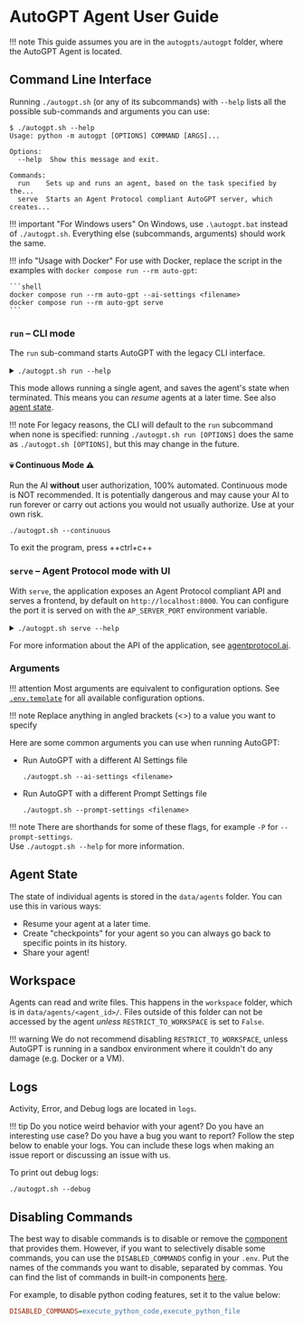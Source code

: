 # AutoGPT Agent User Guide

!!! note
    This guide assumes you are in the `autogpts/autogpt` folder, where the AutoGPT Agent
    is located.

## Command Line Interface

Running `./autogpt.sh` (or any of its subcommands) with `--help` lists all the possible
sub-commands and arguments you can use:

```shell
$ ./autogpt.sh --help
Usage: python -m autogpt [OPTIONS] COMMAND [ARGS]...

Options:
  --help  Show this message and exit.

Commands:
  run    Sets up and runs an agent, based on the task specified by the...
  serve  Starts an Agent Protocol compliant AutoGPT server, which creates...
```

!!! important "For Windows users"
    On Windows, use `.\autogpt.bat` instead of `./autogpt.sh`.
    Everything else (subcommands, arguments) should work the same.

!!! info "Usage with Docker"
    For use with Docker, replace the script in the examples with
    `docker compose run --rm auto-gpt`:

    ```shell
    docker compose run --rm auto-gpt --ai-settings <filename>
    docker compose run --rm auto-gpt serve
    ```

### `run` &ndash; CLI mode

The `run` sub-command starts AutoGPT with the legacy CLI interface.

<details>
<summary>
<code>./autogpt.sh run --help</code>
</summary>

```shell
$ ./autogpt.sh run --help
Usage: python -m autogpt run [OPTIONS]

  Sets up and runs an agent, based on the task specified by the user, or
  resumes an existing agent.

Options:
  -c, --continuous                Enable Continuous Mode
  -y, --skip-reprompt             Skips the re-prompting messages at the
                                  beginning of the script
  -l, --continuous-limit INTEGER  Defines the number of times to run in
                                  continuous mode
  --speak                         Enable Speak Mode
  --debug                         Enable Debug Mode
  --gpt3only                      Enable GPT3.5 Only Mode
  --gpt4only                      Enable GPT4 Only Mode
  -b, --browser-name TEXT         Specifies which web-browser to use when
                                  using selenium to scrape the web.
  --allow-downloads               Dangerous: Allows AutoGPT to download files
                                  natively.
  --skip-news                     Specifies whether to suppress the output of
                                  latest news on startup.
  --install-plugin-deps           Installs external dependencies for 3rd party
                                  plugins.
  --ai-name TEXT                  AI name override
  --ai-role TEXT                  AI role override
  --constraint TEXT               Add or override AI constraints to include in
                                  the prompt; may be used multiple times to
                                  pass multiple constraints
  --resource TEXT                 Add or override AI resources to include in
                                  the prompt; may be used multiple times to
                                  pass multiple resources
  --best-practice TEXT            Add or override AI best practices to include
                                  in the prompt; may be used multiple times to
                                  pass multiple best practices
  --override-directives           If specified, --constraint, --resource and
                                  --best-practice will override the AI's
                                  directives instead of being appended to them
  --help                          Show this message and exit.
```
</details>

This mode allows running a single agent, and saves the agent's state when terminated.
This means you can *resume* agents at a later time. See also [agent state].

!!! note
    For legacy reasons, the CLI will default to the `run` subcommand when none is
    specified: running `./autogpt.sh run [OPTIONS]` does the same as `./autogpt.sh [OPTIONS]`,
    but this may change in the future.

#### 💀 Continuous Mode ⚠️

Run the AI **without** user authorization, 100% automated.
Continuous mode is NOT recommended.
It is potentially dangerous and may cause your AI to run forever or carry out actions you would not usually authorize.
Use at your own risk.

```shell
./autogpt.sh --continuous
```

To exit the program, press ++ctrl+c++

### `serve` &ndash; Agent Protocol mode with UI

With `serve`, the application exposes an Agent Protocol compliant API and serves a
frontend, by default on `http://localhost:8000`. You can configure the port it is served on with the `AP_SERVER_PORT` environment variable.

<details>
<summary>
<code>./autogpt.sh serve --help</code>
</summary>

```shell
$ ./autogpt.sh serve --help
Usage: python -m autogpt serve [OPTIONS]

  Starts an Agent Protocol compliant AutoGPT server, which creates a custom
  agent for every task.

Options:
  --debug                     Enable Debug Mode
  --gpt3only                  Enable GPT3.5 Only Mode
  --gpt4only                  Enable GPT4 Only Mode
  -b, --browser-name TEXT     Specifies which web-browser to use when using
                              selenium to scrape the web.
  --allow-downloads           Dangerous: Allows AutoGPT to download files
                              natively.
  --install-plugin-deps       Installs external dependencies for 3rd party
                              plugins.
  --help                      Show this message and exit.
```
</details>

For more information about the API of the application, see [agentprotocol.ai](https://agentprotocol.ai).

<!-- TODO: add guide/manual for frontend -->

### Arguments

!!! attention
    Most arguments are equivalent to configuration options. See [`.env.template`][.env.template]
    for all available configuration options.

!!! note
    Replace anything in angled brackets (<>) to a value you want to specify

Here are some common arguments you can use when running AutoGPT:

* Run AutoGPT with a different AI Settings file

    ```shell
    ./autogpt.sh --ai-settings <filename>
    ```

* Run AutoGPT with a different Prompt Settings file

    ```shell
    ./autogpt.sh --prompt-settings <filename>
    ```

!!! note
    There are shorthands for some of these flags, for example `-P` for `--prompt-settings`.  
    Use `./autogpt.sh --help` for more information.

[.env.template]: https://github.com/Significant-Gravitas/AutoGPT/tree/master/autogpts/autogpt/.env.template

## Agent State
[agent state]: #agent-state

The state of individual agents is stored in the `data/agents` folder. You can use this
in various ways:

* Resume your agent at a later time.
* Create "checkpoints" for your agent so you can always go back to specific points in
    its history.
* Share your agent!

## Workspace
[workspace]: #workspace

Agents can read and write files. This happens in the `workspace` folder, which
is in `data/agents/<agent_id>/`. Files outside of this folder can not be accessed by the
agent *unless* `RESTRICT_TO_WORKSPACE` is set to `False`.

!!! warning
    We do not recommend disabling `RESTRICT_TO_WORKSPACE`, unless AutoGPT is running in
    a sandbox environment where it couldn't do any damage (e.g. Docker or a VM).

## Logs

Activity, Error, and Debug logs are located in `logs`.

!!! tip
    Do you notice weird behavior with your agent? Do you have an interesting use case? Do you have a bug you want to report?
    Follow the step below to enable your logs. You can include these logs when making an issue report or discussing an issue with us.

To print out debug logs:

```shell
./autogpt.sh --debug
```

## Disabling Commands

The best way to disable commands is to disable or remove the [component][components] that provides them.
However, if you want to selectively disable some commands, you can use the `DISABLED_COMMANDS` config in your `.env`.
Put the names of the commands you want to disable, separated by commas.
You can find the list of commands in built-in components [here][commands].

For example, to disable python coding features, set it to the value below:

```ini
DISABLED_COMMANDS=execute_python_code,execute_python_file
```

[components]: ./components/components.md
[commands]: ./components/built-in-components.md
